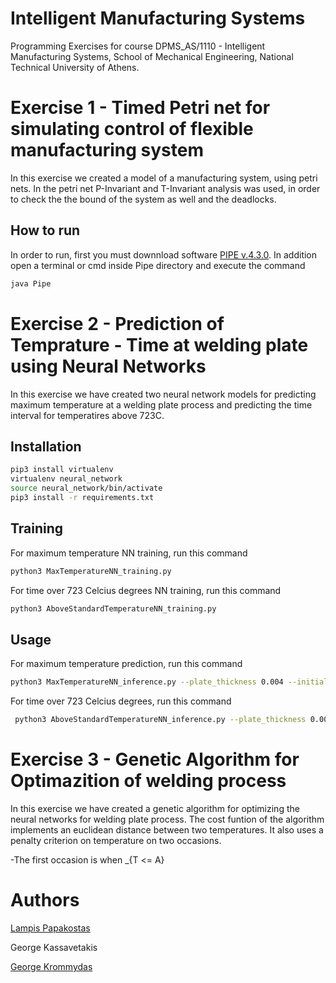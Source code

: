 # Intelligent Manufacturing Systems 

Programming Exercises for course DPMS_AS/1110 - Intelligent Manufacturing Systems, School of Mechanical Engineering, National Technical University of Athens.

# Exercise 1 - Timed Petri net for simulating control of flexible manufacturing system
  
In this exercise we created a model of a manufacturing system, using petri nets. In the petri net P-Invariant and T-Invariant analysis was used, in order to check the the bound of the system as well and the deadlocks. 

## How to run

In order to run, first you must downnload software [PIPE v.4.3.0](https://sourceforge.net/projects/pipe2/).
In addition open a terminal or cmd inside Pipe directory and execute the command
```bash
java Pipe
```

# Exercise 2 - Prediction of Temprature - Time at welding plate using Neural Networks

In this exercise we have created two neural network models for predicting maximum temperature at a welding plate process and predicting the time interval for temperatires above 723C.

## Installation

```bash
pip3 install virtualenv
virtualenv neural_network
source neural_network/bin/activate
pip3 install -r requirements.txt
```
## Training

For maximum temperature NN training, run this command

```bash
python3 MaxTemperatureNN_training.py
```

For time over 723 Celcius degrees NN training, run this command

```bash
python3 AboveStandardTemperatureNN_training.py
```
## Usage

For maximum temperature prediction, run this command

```bash
python3 MaxTemperatureNN_inference.py --plate_thickness 0.004 --initial_temperature 180 --heat_input 900 --electrode_velocity 0.004 --X 0.0 --Y 0.02 --Z 0.002
```

For time over 723 Celcius degrees, run this command

```bash
 python3 AboveStandardTemperatureNN_inference.py --plate_thickness 0.005 --initial_temperature 200 --heat_input 1200 --electrode_velocity 0.0035 --X 0.025 --Y 0.025 --Z 0.0025 
```

# Exercise 3 - Genetic Algorithm for Optimazition of welding process

In this exercise we have created a genetic algorithm for optimizing the neural networks for welding plate process. 
The cost funtion of the algorithm implements an euclidean distance between two temperatures. It also uses a penalty criterion on temperature on two occasions.

-The first occasion is when  \_{T <= A}

# Authors

[Lampis Papakostas](https://github.com/LPapakostas)

George Kassavetakis

[George Krommydas](https://github.com/GeoKrom)
